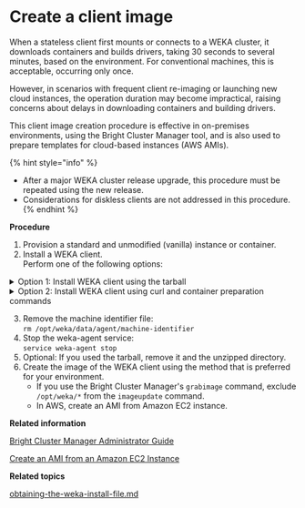 # Create a client image

When a stateless client first mounts or connects to a WEKA cluster, it downloads containers and builds drivers, taking 30 seconds to several minutes, based on the environment. For conventional machines, this is acceptable, occurring only once.

However, in scenarios with frequent client re-imaging or launching new cloud instances, the operation duration may become impractical, raising concerns about delays in downloading containers and building drivers.

This client image creation procedure is effective in on-premises environments, using the Bright Cluster Manager tool, and is also used to prepare templates for cloud-based instances (AWS AMIs).&#x20;

{% hint style="info" %}
* After a major WEKA cluster release upgrade, this procedure must be repeated using the new release.
* Considerations for diskless clients are not addressed in this procedure.
{% endhint %}

**Procedure**

1. Provision a standard and unmodified (vanilla) instance or container.
2. Install a WEKA client. \
   Perform one of the following options:

<details>

<summary>Option 1: Install WEKA client using the tarball</summary>

1. Download and untar the WEKA tarball (same as used for backend installation).
2. Open the `install.sh` and comment out the `weka local start` command.
3. Run `./install.sh`
4. Remove the default client container:\
   `weka local rm default --force`

</details>

<details>

<summary>Option 2: Install WEKA client using curl and container preparation commands</summary>

1. Install a WEKA client: \
   `curl http://<backendserverip>:14000/dist/v1/install | sh`
2. Download and set the current version of WEKA from the backend:\
   `weka version get <current version>`\
   `weka version set <current version>`
3. Setup the client and prepare the drivers: \
   `weka local setup container --name <client name> --no-start`\
   `weka version prepare <current version>`

</details>

3. Remove the machine identifier file:\
   `rm /opt/weka/data/agent/machine-identifier`
4. Stop the weka-agent service:\
   `service weka-agent stop`
5. Optional: If you used the tarball, remove it and the unzipped directory.
6. Create the image of the WEKA client using the method that is preferred for your environment.
   * If you use the Bright Cluster Manager's `grabimage` command, exclude `/opt/weka/*` from the `imageupdate` command.
   * In AWS, create an AMI from Amazon EC2 instance.

**Related information**

[Bright Cluster Manager Administrator Guide](https://docs.nvidia.com/bright-cluster-manager/archives/6.0-admin-manual.pdf)

[Create an AMI from an Amazon EC2 Instance](https://docs.aws.amazon.com/toolkit-for-visual-studio/latest/user-guide/tkv-create-ami-from-instance.html)



**Related topics**

[obtaining-the-weka-install-file.md](../planning-and-installation/bare-metal/obtaining-the-weka-install-file.md "mention")
